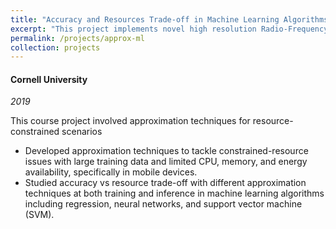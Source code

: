 ```yaml
---
title: "Accuracy and Resources Trade-off in Machine Learning Algorithms"
excerpt: "This project implements novel high resolution Radio-Frequency (RF) imaging in indoor environment to monitor untagged people or objects."
permalink: /projects/approx-ml
collection: projects
---
```


#### Cornell University
*2019*

This course project involved approximation techniques for resource-constrained scenarios 

  * Developed approximation techniques to tackle constrained-resource issues with large training data and limited CPU, memory, and energy
availability, specifically in mobile devices.
  * Studied accuracy vs resource trade-off with different approximation techniques at both training and inference in machine learning algorithms including regression, neural networks, and support vector machine (SVM).
